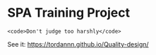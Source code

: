 # SPA Training Project 

	<code>Don't judge too harshly</code>

See it: https://tordannn.github.io/Quality-design/
